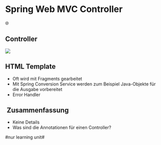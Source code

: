 
# Spring Web MVC Controller
🌐

## Controller
![][image-1]

## HTML Template

- Oft wird mit Fragments gearbeitet
- Mit Spring Conversion Service werden zum Beispiel Java-Objekte für die Ausgabe vorbereitet
- Error Handler


##  Zusammenfassung
- Keine Details
- Was sind die Annotationen für einen Controller?


[image-1]:	assets/Bildschirmfoto%202022-12-18%20um%2010.05.05.png

#nur learning unit#